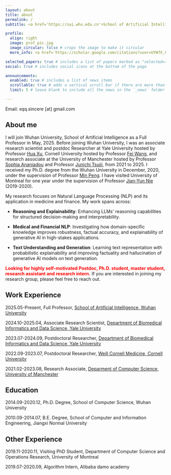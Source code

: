 ```yaml
---
layout: about
title: about
permalink: /
subtitle: <a href='https://sai.whu.edu.cn'>School of Artificial Intelligence, Wuhan University</a>.

profile:
  align: right
  image: prof_pic.jpg
  image_circular: false # crops the image to make it circular
  more_info: <a href='https://scholar.google.com/citations?user=UYW7X_0AAAAJ&hl=en'>Google Scholar</a>

selected_papers: true # includes a list of papers marked as "selected={true}"
social: true # includes social icons at the bottom of the page

announcements:
  enabled: true # includes a list of news items
  scrollable: true # adds a vertical scroll bar if there are more than 3 news items
  limit: 5 # leave blank to include all the news in the `_news` folder

---
```


Email: xqq.sincere [at] gmail.com

<h2>About me</h2>

I will join Wuhan University, School of Artificial Intelligence as a Full Professor in May, 2025. Before joining Wuhan University, I was an associate research scientist and postdoc Researcher at Yale University hosted by Professor <a href='https://medicine.yale.edu/profile/hua-xu/'>Hua Xu</a>, Cornell University hosted by Professor <a href='https://wcm-wanglab.github.io/index.html'>Fei Wang</a>, and research associate at the University of Manchester hosted by Professor <a href='https://research.manchester.ac.uk/en/persons/sophia.ananiadou'>Sophia Ananiadou</a> and Professor <a href='https://scholar.google.com/citations?user=h3aNnAIAAAAJ&hl=en'>Junichi Tsujii</a>, from 2021 to 2025. I received my Ph.D. degree from the Wuhan University in December, 2020, under the supervision of Professor <a href='https://cs.whu.edu.cn/info/1019/2893.htm'>Min Peng</a>. I have visited University of Montreal for one year under the supervision of Professor <a href='https://scholar.google.com/citations?user=W7uYg0UAAAAJ&hl=en'>Jian-Yun Nie</a> (2019-2020).

My research focuses on Natural Language Processing (NLP) and its application in medicine and finance. My work spans across:

- **Reasoning and Explainability**: Enhancing LLMs' reasoning capabilities for structured decision-making and interpretability.

- **Medical and Financial NLP**: Investigating how domain-specific knowledge improves robustness, factual accuracy, and explainability of generative AI in high-stakes applications.

- **Text Understanding and Generation**: Learning text representation with probabilistic explainability and improving factuality and hallucination of generative AI models on text generation.

<span style="color:red;"><strong>Looking for highly self-motivated Postdoc, Ph.D. student, master student, research assistant and research intern.</strong></span> If you are interested in joining my research group, please feel free to reach out.

<h2>Work Experience</h2>

2025.05-Present, Full Professor, <a href='https://sai.whu.edu.cn'>School of Artificial Intelligence, Wuhan University</a>

2024.10-2025.04, Associate Research Scientist, <a href='https://medicine.yale.edu/biomedical-informatics-data-science/'>Department of Biomedical Informatics and Data Science, Yale University</a>

2023.07-2024.09, Postdoctoral Researcher, <a href='https://medicine.yale.edu/biomedical-informatics-data-science/'>Department of Biomedical Informatics and Data Science, Yale University</a>

2022.09-2023.07, Postdoctoral Researcher, <a href='https://weill.cornell.edu'>Weill Cornell Medicine, Cornell University</a>

2021.02-2023.08, Research Associate, <a href='https://www.cs.manchester.ac.uk'>Deparment of Computer Science, University of Manchester</a>

<h2>Education</h2>
2014.09-2020.12, Ph.D. Degree, School of Computer Science, Wuhan University

2010.09-2014.07, B.E. Degree, School of Computer and Information Engineering, Jiangxi Normal University

<h2>Other Experience</h2>
2019.11-2020.11, Visiting PhD Student, Department of Computer Science and Operations Research, University of Montreal

2019.07-2020.09, Algorithm Intern, Alibaba damo academy
